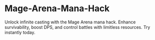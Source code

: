 # Mage-Arena-Mana-Hack
Unlock infinite casting with the Mage Arena mana hack. Enhance survivability, boost DPS, and control battles with limitless resources. Try instantly today.
